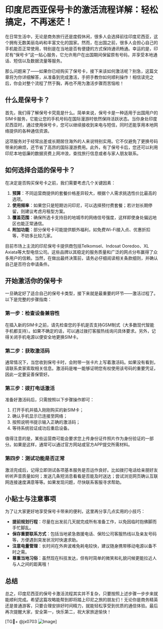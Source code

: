 # 印度尼西亚保号卡的激活流程详解：轻松搞定，不再迷茫！

在日常生活中，无论是商务旅行还是度假休闲，很多人会选择前往印度尼西亚，这个拥有无数美丽岛屿和丰富文化的国家。然而，在出国之前，很多人会担心自己的手机能否正常使用，特别是在当地是否有便捷的方式保持通讯畅通。幸运的是，印尼有“保号卡”这一贴心服务，它允许用户在出国期间保留原有号码，并享受本地通话、短信以及数据流量等服务。

那么问题来了——如果你已经购买了保号卡，接下来该如何激活呢？别急，这篇文章将为你详细解答，从准备到完成激活，手把手教你如何顺利操作！相信读完之后，你会对整个流程了然于胸，再也不用为激活步骤而苦恼啦！

## 什么是保号卡？

首先，我们得了解保号卡究竟是什么。简单来说，保号卡是一种适用于出国用户的SIM卡服务，它能让您的手机号码在国际漫游时依然保持活跃状态。当你身处印度尼西亚时，通过使用保号卡，您可以继续接收到来电与短信，同时还能享用本地网络提供的各种通信资源。

这项服务对于经常出差或长期居住海外的人来说特别实用。它不仅避免了更换号码带来的麻烦，还节省了高昂的国际漫游费用。此外，有了保号卡后，您还可以利用印尼本地低廉的数据资费上网冲浪，查找旅行信息或者与家人朋友联系。

## 如何选择合适的保号卡？

在决定是否购买保号卡之前，我们需要考虑几个关键因素：

1. **预算**：不同运营商提供的套餐价格差异较大，根据个人需求挑选性价比最高的选项。
2. **使用频率**：如果您只是短期访问印尼，可以选择预付费套餐；若计划长期停留，则建议考虑月租型方案。
3. **覆盖范围**：确保所选卡支持目的地城市的网络信号强度，这样即使身处偏远地区也能正常通信。
4. **附加功能**：部分保号卡可能提供额外福利，如免费Wi-Fi接入点、优惠折扣等，不妨多比较几家。

目前市场上主流的印尼保号卡提供商包括Telkomsel、Indosat Ooredoo、XL Axiata等大型电信公司。这些品牌以其稳定的服务质量和广泛的网点分布赢得了众多用户的信赖。当然，在做出最终决策前，请务必仔细阅读相关条款细则，并确认自己是否符合申请条件。

## 开始激活你的保号卡

一旦确定好了适合自己的保号卡类型，接下来就是最重要的环节——激活过程了。以下是完整的步骤指南：

### 第一步：检查设备兼容性

在插入新的SIM卡之前，请先检查您的手机是否支持GSM制式（大多数现代智能手机都支持）。如果不确定的话，可以通过拨打客服热线询问具体要求。另外，记得关闭手机电源以便安全地更换SIM卡。

### 第二步：获取激活码

通常情况下，当您收到保号卡时，会附带一张卡片上写着激活码。如果没有看到，请联系卖家索取相关信息。激活码是唯一能够证明您有权使用该号码的重要凭证，因此一定要妥善保管好。

### 第三步：拨打电话激活

准备好激活码后，只需按照以下步骤操作即可：

1. 打开手机并插入刚刚购买的新SIM卡；
2. 确认手机显示已连接至网络；
3. 按照说明书提示输入正确的激活码；
4. 等待系统验证成功后重启设备。

值得注意的是，某些运营商可能会要求您上传身份证件照片作为身份验证的一部分。如果是这样，通常可以通过官方网站或官方APP提交所需材料。

### 第四步：测试功能是否正常

激活完成后，记得立即测试各项基本服务是否运作良好。比如拨打电话给亲朋好友听听声音质量如何；发送几条短消息看看是否能及时送达；尝试浏览网页确认互联网连接速度满意等等。如果发现问题，尽快联系客服寻求帮助。

## 小贴士与注意事项

为了让大家更好地享受保号卡带来的便利，这里再分享几点实用的小技巧：

- **提前规划行程**：尽量在出发前几天就完成所有准备工作，以免因临时抱佛脚而手忙脚乱。
- **保存重要联系方式**：包括当地紧急救援电话、保险公司客服热线以及亲友号码等，方便遇到突发状况时快速求助。
- **注意电量管理**：长时间在外奔波难免耗电较快，建议随身携带移动电源以备不时之需。
- **尊重当地习俗**：虽然现在科技发达，但有时简单的微笑和礼貌问候更能拉近人与人之间的距离哦！

## 总结

总之，印度尼西亚的保号卡激活流程其实并不复杂，只要按照上述步骤一步步来就能顺利完成。希望这篇攻略能帮到即将踏上印尼之旅的朋友们！无论你是商务精英还是普通游客，只要合理安排好时间精力，就能轻松享受到优质的通信体验。最后再次提醒大家，安全第一，快乐第二，祝大家旅途愉快！

[TG💪+ @jx0703 ![Image](https://github.com/user-attachments/assets/dbca1d08-cadb-493c-b0ec-ad6f7a83f270)]